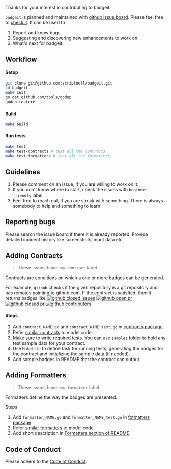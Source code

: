 Thanks for your interest in contributing to badgeit.

`badgeit` is planned and maintained with [github issue board](https://github.com/scriptnull/badgeit/issues). Please feel free to [check it](https://github.com/scriptnull/badgeit/issues). It can be used to 
1. Report and know bugs
1. Suggesting and discovering new enhancements to work on
1. What's next for badgeit.

## Workflow

#### Setup 
```bash
git clone git@github.com:scriptnull/badgeit.git
cd badgeit
make init
go get github.com/tools/godep
godep restore
```

#### Build
```bash
make build
```

#### Run tests
```bash
make test
make test-contracts # test all the contracts 
make test-formatters # test all the formatters
```

## Guidelines
1. Please comment on an issue, if you are willing to work on it.
2. If you don't know where to start, check the issues with `beginner-friendly` label.
3. Feel free to reach out, if you are struck with something. There is always somebody to help and something to learn.

## Reporting bugs
Please search the issue board if there it is already reported. Provide detailed incident history like screenshots, input data etc.

## Adding Contracts
> These issues have `new contract` label

Contracts are conditions on which a one or more badges can be generated.

For example, `github` checks if the given repository is a git repository and has remotes pointing to github.com. If the contract is satisfied, then it returns badges like [![github closed issues](https://img.shields.io/github/issues-closed/atom/atom.svg)](https://github.com/atom/atom) [![github open pr](https://img.shields.io/github/issues-pr/atom/atom.svg)](https://github.com/atom/atom) [![github closed pr](https://img.shields.io/github/issues-pr-closed/atom/atom.svg)](https://github.com/atom/atom) [![github contributors](https://img.shields.io/github/contributors/atom/atom.svg)](https://github.com/atom/atom)

#### Steps
1. Add `contract_NAME.go` and `contract_NAME_test.go` in [contracts package](https://github.com/scriptnull/badgeit/tree/master/contracts).
1. Refer [similar contracts](https://github.com/scriptnull/badgeit/blob/master/contracts/contract_npm.go) to model code.
1. Make sure to write required tests. You can use `samples` folder to hold any test sample data for your contract.
1. Use `Makefile` to define task for running tests, generating the badges for the contract and initializing the sample data (if needed).
1. Add sample badges in README that the contract can output.

## Adding Formatters
> These issues have `new formatter` label

Formatters define the way the badges are presented.

Steps
1. Add `formatter_NAME.go` and `formatter_NAME_test.go` in [fotmatters package](https://github.com/scriptnull/badgeit/tree/master/formatters).
1. Refer [similar formatters](https://github.com/scriptnull/badgeit/blob/master/formatters/formatter_all.go) to model code.
1. Add short description in [Formatters section of README](https://github.com/scriptnull/badgeit#formatters)

## Code of Conduct
Please adhere to the [Code of Conduct](https://github.com/scriptnull/badgeit/blob/master/CODE_OF_CONDUCT.md).